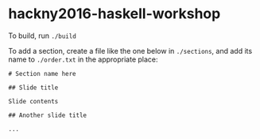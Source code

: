 # hackny2016-haskell-workshop

To build, run `./build`

To add a section, create a file like the one below in `./sections`, and add its name to `./order.txt` in the appropriate place:

```
# Section name here

## Slide title

Slide contents

## Another slide title

...
```
